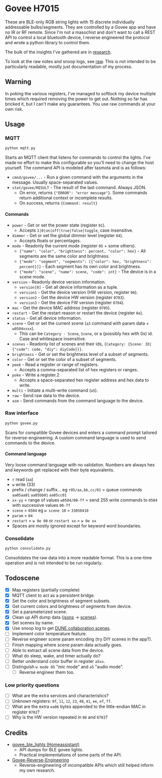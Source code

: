 # Govee H7015
These are BLE-only RGB string lights with 15 discrete individually addressable bulbs/segments. They are controlled by a Govee app and have no IR or RF remote. Since I'm not a masochist and don't want to call a REST API to control a local bluetooth device, I reverse engineered the protocol and wrote a python library to control them.

The bulk of the insights I've gathered are in [research](./research.md).

To look at the raw notes and snoop logs, see [raw](./raw.log). This is not intended to be particularly readable, mostly just documentation of my process.

## Warning
In poking the various registers, I've managed to softlock my device multiple times which required removing the power to get out. Nothing so far has bricked it, but I can't make any guarantees. You use raw commands at your own risk.

## Usage
### MQTT
```bash
python mqtt.py
```
Starts an MQTT client that listens for commands to control the lights. I've made no effort to make this configurable so you'll need to change the host yourself. The command API is modeled after tasmota and is as follows:
- `cmnd/govee/...` - Run a given command with the arguments in the message. Usually space-separated values.
- `stat/govee/RESULT` - The result of the last command. Always JSON.
  - On error, returns `{"ERROR": "error message"}`. Some commands return additional context or incomplete results.
  - On success, returns `{Command: result}`

#### Commands
- `power` - Get or set the power state (register `01`).
  - Accepts `1|0|on|off|true|false|toggle`, case insensitive.
- `dimmer` - Get or set the global dimmer level (register `04`).
  - Accepts floats or percentages.
- `mode` - Readonly the current mode (register `05` + some others).
  - `{"name": "color", "brightness": percent, "color": hex}` - All segments are the same color and brightness.
  - `{"mode": "segment", "segments": [{"color": hex, "brightness": percent}]}` - Each segment has its own color and brightness.
  - `{"mode": "scene", "name": scene, "code": int}` - The device is in a scene mode.
- `version` - Readonly device version information.
  - `version[0]` - Get all device information as a tuple.
  - `version1` - Get the device version (HW version, register `06`).
  - `version2` - Get the device HW version (register `0703`).
  - `version3` - Get the device FW version (register `0704`).
- `mac` - Get the device MAC address (register `0705`).
- `restart` - Get the restart reason or restart the device (register `0e`).
- `status` - Get all device information.
- `scene` - Get or set the current scene (`a3` command with param data + `w0504xxxx`).
  - This can be `Category - Scene`, `Scene`, or a (possibly hex with 0x) id. Case and whitespace insensitive.
- `scenes` - Readonly list of scenes and their ids, `{Category: {Scene: ID|{"code": code, "diy": diyCode}}}`.
- `brightness` - Get or set the brightness level of a subset of segments.
- `color` - Get or set the color of a subset of segments.
- `peek` - Read a register or range of registers.
  - Accepts a comma-separated list of hex registers or ranges.
- `poke` - Write a register.2
  - Accepts a space-separated hex register address and hex data to write.
- `multi` - Initiate a multi-write command (`a5`).
- `raw` - Send raw data to the device.
- `asm` - Send commands from the command language to the device.

### Raw interface
```bash
python govee.py
```
Scans for compatible Govee devices and enters a command prompt tailored for reverse-engineering. A custom command language is used to send commands to the device.

#### Command language
Very loose command language with no validation. Numbers are always hex and keywords get replaced with their byte equivalents.
- `r` read (`aa`)
- `w` write (33)
- prefix / change / suffix... eg `r05/aa,bb,cc/01` = queue commands `aa05aa01` `aa05bb01` `aa05cc01`
- `xx-yy` = range of values
    `w0504/00-ff` = send 255 write commands to `0504` with successive values `00-ff`
- `scene` = `0504` eg `w scene 10` = `33050410`
- `param` = `04`
- `restart` = `w 0e 00` or `restart xx` = `w 0e xx`
- Spaces are mostly ignored except for keyword word boundaries.

### Consolidate
```bash
python consolidate.py
```
Consolidates the raw data into a more readable format. This is a one-time operation and is not intended to be run regularly.

## Todoscene 
- [x] Map registers (partially complete)
- [x] MQTT client to act as a persistent bridge.
- [x] Set the color and brightness of segment subsets.
- [x] Get current colors and brightness of segments from device.
- [x] Set a parameterized scene.
- [x] Clean up API dump data ([jsons](./jsons/) -> [scenes](./scenes/)).
- [x] Set scenes by name.
- [x] Use snoop log to get [DUNE collaboration scenes](./collaboration.json).
- [ ] Implement color temperature feature.
- [ ] Reverse engineer scene param encoding (try DIY scenes in the app?).
- [ ] Finish mapping where scene param data actually goes.
- [ ] Able to extract all scene data from the device.
- [ ] What do sleep, wake, and timer actually do?
- [ ] Better understand color buffer in register `a5xx`.
- [ ] Distinguish `w mode 05` "mic mode" and `a5` "audio mode".
  - [ ] Reverse engineer them too.

### Low priority questions
- [ ] What are the extra services and characteristics?
- [ ] Unknown registers: `0f`, `11`, `12`, `23`, `40`, `41`, `ee`, `ef`, `ff`.
- [ ] What are the extra `ea86` bytes appended to the little-endian MAC in register `0702`?
- [ ] Why is the HW version repeated in `06` and `0703`?

## Credits
- [govee_ble_lights (Homeassistant)](https://github.com/Beshelmek/govee_ble_lights/)
  - API dumps for BLE govee lights.
  - Practical implementations of some parts of the API.
- [Govee-Reverse-Engineering](https://github.com/egold555/Govee-Reverse-Engineering/)
  - Reverse-engineering of incompatible APIs which still helped inform my own research.